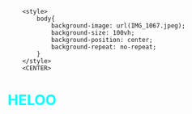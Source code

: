 <!DOCTYPE html>
<html>
    <head>
        <body>

        <style>
            body{
                background-image: url(IMG_1067.jpeg);
                background-size: 100vh;
                background-position: center;
                background-repeat: no-repeat;
            }
        </style>
        <CENTER>
<h1 style="color: aqua;"> HELOO</h1>
</CENTER>
        </body>
    </head>
</html>
